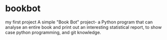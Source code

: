 # bookbot
my first project
A simple "Book Bot" project- a Python program that can analyse an entire book and print out an interesting statistical report, to show case python programming, and git knowledge.
